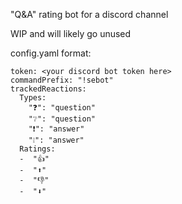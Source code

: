 "Q&A" rating bot for a discord channel

WIP and will likely go unused


config.yaml format:
```
token: <your discord bot token here>
commandPrefix: "!sebot"
trackedReactions:
  Types:
    "❓": "question"
    "❔": "question"
    "❗": "answer"
    "❕": "answer"
  Ratings:
  -  "👍"
  -  "⬆️"
  -  "👎"
  -  "⬇️"
```
